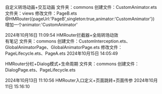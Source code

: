 自定义转场动画+交互动画
		文件夹：commons
				创建文件：CustomAnimator.ets
		文件夹：views
				修改文件：PageB.ets
						@HMRouter({pageUrl:'PageB',singleton:true,animator:'CustomAnimator'}) 增加一个animator:'CustomAnimator'

2024年10月16日 11:09:54
HMRouter拦截器+全局转场动效	
		有笔记
		文件夹：commons
				创建文件：CustomInterception.ets、GlobalAnimatorPage、GlobalAnimatorPage.ets
				修改文件：PageLifecycle.ets、PageA.ets
2024年10月15日 14:05:49

HMRouter分栏+Dialog模式+生命周期
		文件夹：commons
				创建文件：DialogPage.ets、PageLifecycle.ets
					
2024年10月13日 11:10:56
HMRouter入口定义+页面跳转+页面传参
2024年10月11日 15:16:10